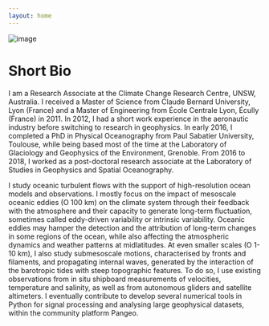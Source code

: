 ```yaml
---
layout: home
---
```


![image]({{site.baseurl}}_data/personal_picture.jpg)

# Short Bio

I am a Research Associate at the Climate Change Research Centre, UNSW, Australia. I received a Master of Science from 
Claude Bernard University, Lyon (France) and a Master of Engineering from École Centrale Lyon, Écully (France) in 2011. 
In 2012, I had a short work experience in the aeronautic industry before switching to research in geophysics. In early 2016, I completed a PhD in Physical Oceanography from Paul Sabatier University, Toulouse, while being based most of the time at the Laboratory of Glaciology and Geophysics of the Environment, Grenoble. From 2016 to 2018, I worked as a post-doctoral research associate at the Laboratory of Studies in Geophysics and Spatial Oceanography.

I study oceanic turbulent flows with the support of high-resolution ocean models and observations. I mostly focus on the impact of mesoscale oceanic eddies (O 100 km) on the climate system through their feedback with the atmosphere and their capacity to generate long-term fluctuation, sometimes called eddy-driven variability or intrinsic variability. Oceanic eddies may hamper the detection and the attribution of long-term changes in some regions of the ocean, while also affecting the atmospheric dynamics and weather patterns at midlatitudes. At even smaller scales (O 1-10 km), I also study submesoscale motions, characterised by fronts and filaments, and propagating internal waves, generated by the interaction of the barotropic tides with steep topographic features. To do so, I use existing observations from in situ shipboard measurements of velocities, temperature and salinity, as well as from autonomous gliders and satellite altimeters. I eventually contribute to develop several numerical tools in Python for signal processing and analysing large geophysical datasets, within the community platform Pangeo.